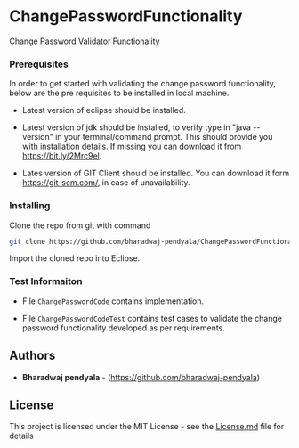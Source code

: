 # ChangePasswordFunctionality
Change Password Validator Functionality


### Prerequisites

In order to get started with validating the change password functionality, below are the pre requisites to be installed in local machine.

* Latest version of eclipse should be installed.

* Latest version of jdk should be installed, to verify type in "java --version" in your terminal/command prompt. This should provide you with installation details. If missing you can download it from https://bit.ly/2Mrc9el.

* Lates version of GIT Client should be installed. You can download it form https://git-scm.com/, in case of unavailability.


### Installing

Clone the repo from git with command 


```bash
git clone https://github.com/bharadwaj-pendyala/ChangePasswordFunctionality.git
```

Import the cloned repo into Eclipse.

### Test Informaiton

* File ```ChangePasswordCode``` contains implementation.

* File ```ChangePasswordCodeTest``` contains test cases to validate the change password functionality developed as per requirements.


## Authors

* **Bharadwaj pendyala** - (https://github.com/bharadwaj-pendyala)

## License

This project is licensed under the MIT License - see the [License.md](License.md) file for details
